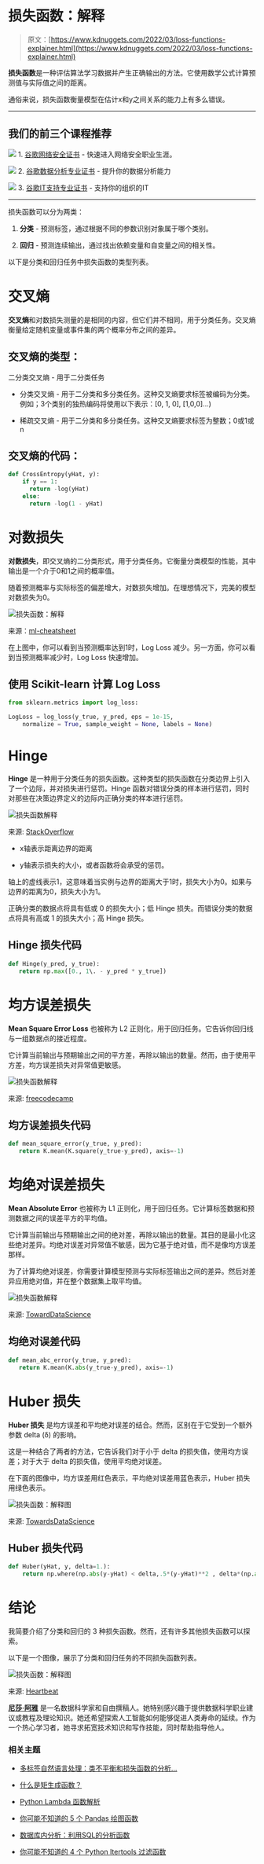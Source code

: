 # 损失函数：解释

> 原文：[https://www.kdnuggets.com/2022/03/loss-functions-explainer.html](https://www.kdnuggets.com/2022/03/loss-functions-explainer.html)

**损失函数**是一种评估算法学习数据并产生正确输出的方法。它使用数学公式计算预测值与实际值之间的距离。

通俗来说，损失函数衡量模型在估计x和y之间关系的能力上有多么错误。

* * *

## 我们的前三个课程推荐

![](../Images/0244c01ba9267c002ef39d4907e0b8fb.png) 1\. [谷歌网络安全证书](https://www.kdnuggets.com/google-cybersecurity) - 快速进入网络安全职业生涯。

![](../Images/e225c49c3c91745821c8c0368bf04711.png) 2\. [谷歌数据分析专业证书](https://www.kdnuggets.com/google-data-analytics) - 提升你的数据分析能力

![](../Images/0244c01ba9267c002ef39d4907e0b8fb.png) 3\. [谷歌IT支持专业证书](https://www.kdnuggets.com/google-itsupport) - 支持你的组织的IT

* * *

损失函数可以分为两类：

1.  **分类** - 预测标签，通过根据不同的参数识别对象属于哪个类别。

1.  **回归** - 预测连续输出，通过找出依赖变量和自变量之间的相关性。

以下是分类和回归任务中损失函数的类型列表。

# 交叉熵

**交叉熵**和对数损失测量的是相同的内容，但它们并不相同，用于分类任务。交叉熵衡量给定随机变量或事件集的两个概率分布之间的差异。

## 交叉熵的类型：

二分类交叉熵 - 用于二分类任务

+   分类交叉熵 - 用于二分类和多分类任务。这种交叉熵要求标签被编码为分类。例如；3个类别的独热编码将使用以下表示：[0, 1, 0], [1,0,0]…)

+   稀疏交叉熵 - 用于二分类和多分类任务。这种交叉熵要求标签为整数；0或1或n

## 交叉熵的代码：

```py
def CrossEntropy(yHat, y):
    if y == 1:
      return -log(yHat)
    else:
      return -log(1 - yHat)
```

# 对数损失

**对数损失**，即交叉熵的二分类形式，用于分类任务。它衡量分类模型的性能，其中输出是一个介于0和1之间的概率值。

随着预测概率与实际标签的偏差增大，对数损失增加。在理想情况下，完美的模型对数损失为0。

![损失函数：解释](../Images/f739f48a00ac473c7aa2f07e97123a57.png)

来源：[ml-cheatsheet](https://ml-cheatsheet.readthedocs.io/en/latest/loss_functions.html)

在上图中，你可以看到当预测概率达到1时，Log Loss 减少。另一方面，你可以看到当预测概率减少时，Log Loss 快速增加。

## 使用 Scikit-learn 计算 Log Loss

```py
from sklearn.metrics import log_loss:

LogLoss = log_loss(y_true, y_pred, eps = 1e-15,
    normalize = True, sample_weight = None, labels = None)
```

# Hinge

**Hinge** 是一种用于分类任务的损失函数。这种类型的损失函数在分类边界上引入了一个边际，并对损失进行惩罚。Hinge 函数对错误分类的样本进行惩罚，同时对那些在决策边界定义的边际内正确分类的样本进行惩罚。

![损失函数解释](../Images/6f2758eea8eb6e7e710645cff3cb3599.png)

来源: [StackOverflow](https://math.stackexchange.com/questions/782586/how-do-you-minimize-hinge-loss)

+   x轴表示距离边界的距离

+   y轴表示损失的大小，或者函数将会承受的惩罚。

轴上的虚线表示1，这意味着当实例与边界的距离大于1时，损失大小为0。如果与边界的距离为0，损失大小为1。

正确分类的数据点将具有低或 0 的损失大小；低 Hinge 损失。而错误分类的数据点将具有高或 1 的损失大小；高 Hinge 损失。

## Hinge 损失代码

```py
def Hinge(y_pred, y_true):
   return np.max([0., 1\. - y_pred * y_true])
```

# 均方误差损失

**Mean Square Error Loss** 也被称为 L2 正则化，用于回归任务。它告诉你回归线与一组数据点的接近程度。

它计算当前输出与预期输出之间的平方差，再除以输出的数量。然而，由于使用平方差，均方误差损失对异常值更敏感。

![损失函数解释](../Images/e087f1e6b8e997ea4958685404ba8c6f.png)

来源: [freecodecamp](https://www.freecodecamp.org/news/machine-learning-mean-squared-error-regression-line-c7dde9a26b93/)

## 均方误差损失代码

```py
def mean_square_error(y_true, y_pred):
   return K.mean(K.square(y_true-y_pred), axis=-1)
```

# 均绝对误差损失

**Mean Absolute Error** 也被称为 L1 正则化，用于回归任务。它计算标签数据和预测数据之间的误差平方的平均值。

它计算当前输出与预期输出之间的绝对差，再除以输出的数量。其目的是最小化这些绝对差异。均绝对误差对异常值不敏感，因为它基于绝对值，而不是像均方误差那样。

为了计算均绝对误差，你需要计算模型预测与实际标签输出之间的差异。然后对差异应用绝对值，并在整个数据集上取平均值。

![损失函数解释](../Images/dcd53ca57a2d1fc99c851abd9fb8fee8.png)

来源: [TowardDataScience](https://medium.com/analytics-vidhya/a-comprehensive-guide-to-loss-functions-part-1-regression-ff8b847675d6)

## 均绝对误差代码

```py
def mean_abc_error(y_true, y_pred):
   return K.mean(K.abs(y_true-y_pred), axis=-1)
```

# Huber 损失

**Huber 损失** 是均方误差和平均绝对误差的结合。然而，区别在于它受到一个额外参数 delta (δ) 的影响。

这是一种结合了两者的方法，它告诉我们对于小于 delta 的损失值，使用均方误差；对于大于 delta 的损失值，使用平均绝对误差。

在下面的图像中，均方误差用红色表示，平均绝对误差用蓝色表示，Huber 损失用绿色表示。

![损失函数：解释图](../Images/dde530e71bd8f26927c7761b0e416f7a.png)

来源: [TowardsDataScience](https://towardsdatascience.com/understanding-the-3-most-common-loss-functions-for-machine-learning-regression-23e0ef3e14d3)

## Huber 损失代码

```py
def Huber(yHat, y, delta=1.):
    return np.where(np.abs(y-yHat) < delta,.5*(y-yHat)**2 , delta*(np.abs(y-yHat)-0.5*delta))
```

# 结论

我简要介绍了分类和回归的 3 种损失函数。然而，还有许多其他损失函数可以探索。

以下是一个图像，展示了分类和回归任务的不同损失函数列表。

![损失函数：解释图](../Images/0c0647892e2e2b528e5aa732c98ddbc7.png)

来源: [Heartbeat](https://heartbeat.comet.ml/5-regression-loss-functions-all-machine-learners-should-know-4fb140e9d4b0)

**[尼莎·阿雅](https://www.linkedin.com/in/nisha-arya-ahmed/)** 是一名数据科学家和自由撰稿人。她特别感兴趣于提供数据科学职业建议或教程及理论知识。她还希望探索人工智能如何能够促进人类寿命的延续。作为一个热心学习者，她寻求拓宽技术知识和写作技能，同时帮助指导他人。

### 相关主题

+   [多标签自然语言处理：类不平衡和损失函数的分析…](https://www.kdnuggets.com/2023/03/multilabel-nlp-analysis-class-imbalance-loss-function-approaches.html)

+   [什么是矩生成函数？](https://www.kdnuggets.com/2022/12/momentgenerating-functions.html)

+   [Python Lambda 函数解析](https://www.kdnuggets.com/2023/01/python-lambda-functions-explained.html)

+   [你可能不知道的 5 个 Pandas 绘图函数](https://www.kdnuggets.com/2023/02/5-pandas-plotting-functions-might-know.html)

+   [数据库内分析：利用SQL的分析函数](https://www.kdnuggets.com/2023/07/indatabase-analytics-leveraging-sql-analytic-functions.html)

+   [你可能不知道的 4 个 Python Itertools 过滤函数](https://www.kdnuggets.com/2023/08/4-python-itertools-filter-functions-probably-didnt-know.html)
